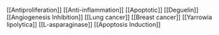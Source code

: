 [[Antiproliferation]]
[[Anti-inflammation]]
[[Apoptotic]]
[[Deguelin]]
[[Angiogenesis Inhibition]]
[[Lung cancer]]
[[Breast cancer]]
[[Yarrowia lipolytica]]
[[L-asparaginase]]
[[Apoptosis Induction]]
